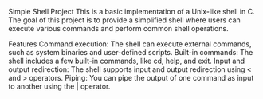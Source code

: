 Simple Shell Project
This is a basic implementation of a Unix-like shell in C. The goal of this project is to provide a simplified shell where users can execute various commands and perform common shell operations.

Features
Command execution: The shell can execute external commands, such as system binaries and user-defined scripts.
Built-in commands: The shell includes a few built-in commands, like cd, help, and exit.
Input and output redirection: The shell supports input and output redirection using < and > operators.
Piping: You can pipe the output of one command as input to another using the | operator.
